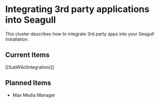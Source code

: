 <!-- Name: Integration -->
<!-- Version: 4 -->
<!-- Last-Modified: 2006/04/02 03:18:12 -->
<!-- Author: demian -->
# Integrating 3rd party applications into Seagull

This cluster describes how to integrate 3rd party apps into your Seagull installation.

## Current Items

[[SubWiki(Integration)]]

## Planned Items
  * Max Media Manager